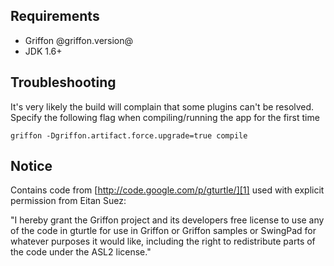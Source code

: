 Requirements
------------

 * Griffon @griffon.version@
 * JDK 1.6+

Troubleshooting
---------------

It's very likely the build will complain that some plugins can't be resolved.
Specify the following flag when compiling/running the app for the first time

    griffon -Dgriffon.artifact.force.upgrade=true compile

Notice
------

Contains code from [http://code.google.com/p/gturtle/][1] used with explicit
permission from Eitan Suez:

"I hereby grant the Griffon project and its developers free license to use any
of the code in gturtle for use in Griffon or Griffon samples or SwingPad for
whatever purposes it would like, including the right to redistribute parts of
the code under the ASL2 license."

[1]: http://code.google.com/p/gturtle/
